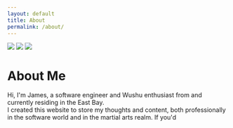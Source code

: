 ```yaml
---
layout: default
title: About
permalink: /about/
---
```


<div class="about-images">
	<img class="about-image" src="{{ site.url }}/assets/flip.jpg">
	<img class="about-image" src="{{ site.url }}/assets/lake.jpg">
	<img class="about-image" src="{{ site.url }}/assets/stance.jpg">
</div>
<div class="about-content">
<h1 class="about-title">About Me</h1>
<p>
Hi, I'm James, a software engineer and Wushu enthusiast from and currently residing in the East Bay. <br> 
I created this website to store my thoughts and content, both professionally in the software world and in the martial arts realm. If you'd 
</p>
</div>

